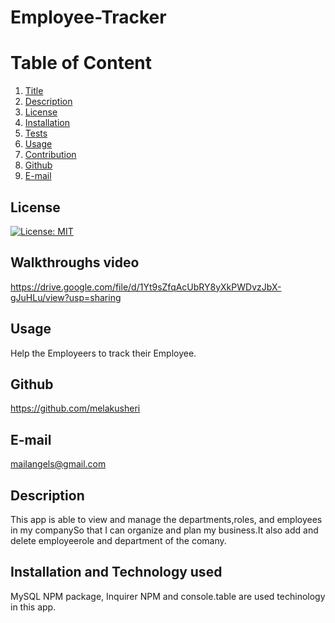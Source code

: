 # Employee-Tracker

  
  # Table of Content
  1. [Title](#Title)
  2. [Description](#Description)
  3. [License](#License)
  4. [Installation](#Installation)
  5. [Tests](#Tests)
  6. [Usage](#Usage)
  7. [Contribution](#Contribution)
  8. [Github](#Github)
  9. [E-mail](#Email)  
  

  
  ## License
  [![License: MIT](https://img.shields.io/badge/License-MIT-yellow.svg)](https://opensource.org/licenses/MIT)

  
  
  ## Walkthroughs video
  https://drive.google.com/file/d/1Yt9sZfqAcUbRY8yXkPWDvzJbX-gJuHLu/view?usp=sharing
  
  ## Usage
 
 Help the Employeers to track their Employee.
  
 
  
  ## Github
  https://github.com/melakusheri
  
 
 
  ## E-mail
  mailangels@gmail.com


## Description
This app is able to view and manage the departments,roles, and employees in my companySo that I can organize and plan my business.It also add and delete employeerole and department of the comany.


## Installation and Technology used
MySQL NPM package, Inquirer NPM and console.table are used techinology in this app.



